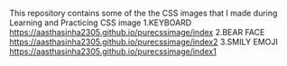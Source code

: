 This repository contains some of the the CSS images that  I made during Learning and Practicing CSS image
1.KEYBOARD
https://aasthasinha2305.github.io/purecssimage/index
2.BEAR FACE
https://aasthasinha2305.github.io/purecssimage/index2
3.SMILY EMOJI
https://aasthasinha2305.github.io/purecssimage/index1
